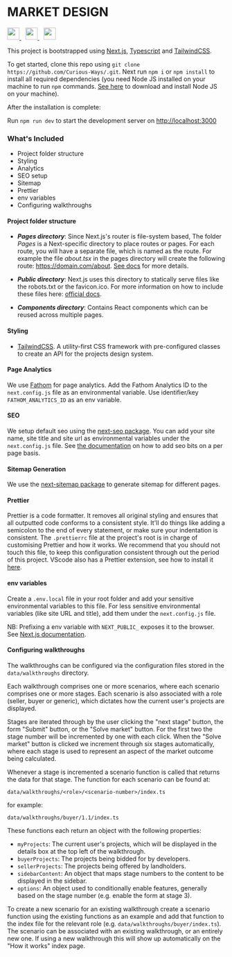 # MARKET DESIGN

<p>
  <a aria-label="Next js logo" href="https://nextjs.org">
    <img src="https://assets.vercel.com/image/upload/v1607554385/repositories/next-js/next-logo.png" height="28">
  </a>
    <a aria-label="Typescript logo" href="https://www.typescriptlang.org/" style="margin-left:10px">
    <img src="https://cdn.icon-icons.com/icons2/2415/PNG/512/typescript_original_logo_icon_146317.png" height="28">
  </a>
  <a aria-label="Tailwindcss logo" href="https://tailwindcss.com/" style="margin-left:10px">
    <img src="https://tailwindcss.com/_next/static/media/tailwindcss-mark.79614a5f61617ba49a0891494521226b.svg" height="28">
  </a>
</p>

This project is bootstrapped using [Next.js](https://nextjs.org/docs), [Typescript](https://www.typescriptlang.org/) and [TailwindCSS](https://tailwindcss.com/).

To get started, clone this repo using `git clone https://github.com/Curious-Ways/.git`. Next run `npm i` or `npm install` to install all required dependencies (you need Node JS installed on your machine to run `npm` commands. [See here](https://nodejs.org/en/download/) to download and install Node JS on your machine).

After the installation is complete:

Run `npm run dev` to start the development server on <http://localhost:3000>

### What's Included

- Project folder structure
- Styling
- Analytics
- SEO setup
- Sitemap
- Prettier
- env variables
- Configuring walkthroughs

#### Project folder structure

- **_Pages directory_**: Since Next.js's router is file-system based, The folder _Pages_ is a Next-specific directory to place routes or pages. For each route, you will have a separate file, which is named as the route. For example the file _about.tsx_ in the pages directory will create the following route: <https://domain.com/about>. [See docs](https://nextjs.org/docs/routing/introduction) for more details.

- **_Public directory_**: Next.js uses this directory to statically serve files like the robots.txt or the favicon.ico. For more information on how to include these files here: [official docs](https://nextjs.org/docs/basic-features/static-file-serving).

- **_Components directory_**: Contains React components which can be reused across multiple pages.

#### Styling

- [TailwindCSS](https://tailwindcss.com/docs/installation). A utility-first CSS framework with pre-configured classes to create an API for the projects design system.

#### Page Analytics

We use [Fathom](https://usefathom.com/) for page analytics. Add the Fathom Analytics ID to the `next.config.js` file as an environmental variable. Use identifier/key `FATHOM_ANALYTICS_ID` as an env variable.

#### SEO

We setup default seo using the [next-seo package](https://github.com/garmeeh/next-seo). You can add your site name, site title and site url as environmental variables under the `next.config.js` file. See [the documentation](https://github.com/garmeeh/next-seo) on how to add seo bits on a per page basis.

#### Sitemap Generation

We use the [next-sitemap package](https://www.npmjs.com/package/next-sitemap) to generate sitemap for different pages.

#### Prettier

Prettier is a code formatter. It removes all original styling and ensures that all outputted code conforms to a consistent style.
It'll do things like adding a semicolon to the end of every statement, or make sure your indentation is consistent. The `.prettierrc` file at the project's root is in charge of customising Prettier and how it works. We recommend that you should not touch this file, to keep this configuration consistent through out the period of this project. VScode also has a Prettier extension, see how to install it [here](https://www.educative.io/answers/how-to-set-up-prettier-and-automatic-formatting-on-vs-code).

#### env variables

Create a `.env.local` file in your root folder and add your sensitive environmental variables to this file. For less sensitive environmental variables (like site URL and title), add them under the `next.config.js` file.

NB: Prefixing a env variable with `NEXT_PUBLIC_` exposes it to the browser. See [Next.js documentation](https://nextjs.org/docs/basic-features/environment-variables#exposing-environment-variables-to-the-browser).

#### Configuring walkthroughs

The walkthroughs can be configured via the configuration files stored in the
`data/walkthroughs` directory.

Each walkthrough comprises one or more scenarios, where each scenario comprises
one or more stages. Each scenario is also associated with a role
(seller, buyer or generic), which dictates how the current user's projects are
displayed.

Stages are iterated through by the user clicking the "next stage" button, the
form "Submit" button, or the "Solve market" button. For the first two the stage
number will be incremented by one with each click. When the "Solve market" button
is clicked we increment through six stages automatically, where each stage is
used to represent an aspect of the market outcome being calculated.

Whenever a stage is incremented a scenario function is called that returns the
data for that stage. The function for each scenario can be found at:

```text
data/walkthroughs/<role>/<scenario-number>/index.ts
```

for example:

```text
data/walkthroughs/buyer/1.1/index.ts
```

These functions each return an object with the following properties:

- `myProjects`: The current user's projects, which will be displayed in the
details box at the top left of the walkthrough.
- `buyerProjects`: The projects being bidded for by developers.
- `sellerProjects`: The projects being offered by landholders.
- `sidebarContent`: An object that maps stage numbers to the content to be
displayed in the sidebar.
- `options`: An object used to conditionally enable features, generally based on
the stage number (e.g. enable the form at stage 3).

To create a new scenario for an existing walkthrough create a scenario function
using the existing functions as an example and add that function to the index
file for the relevant role (e.g. `data/walkthroughs/buyer/index.ts`). The
scenario can be associated with an existing walkthrough, or an entirely new one.
If using a new walkthrough this will show up automatically on the "How it works"
index page.
